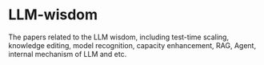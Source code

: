 # LLM-wisdom
The papers related to the LLM wisdom, including test-time scaling, knowledge editing, model recognition, capacity enhancement, RAG, Agent, internal mechanism of LLM and etc. 

